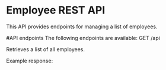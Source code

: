 # Employee REST API
 
This API provides endpoints for managing a list of employees.

#API endpoints
The following endpoints are available:
GET /api

Retrieves a list of all employees.

Example response:
